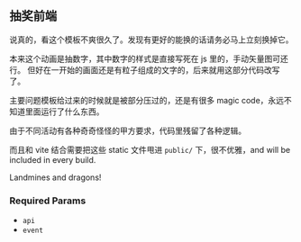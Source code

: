 ## 抽奖前端

说真的，看这个模板不爽很久了。发现有更好的能换的话请务必马上立刻换掉它。

本来这个动画是抽数字，其中数字的样式是直接写死在 js 里的，手动矢量图可还行。
但好在一开始的画面还是有粒子组成的文字的，后来就用这部分代码改写了。

主要问题模板给过来的时候就是被部分压过的，还是有很多 magic code，永远不知道里面运行了什么东西。

由于不同活动有各种奇奇怪怪的甲方要求，代码里残留了各种逻辑。

而且和 vite 结合需要把这些 static 文件甩进 `public/` 下，很不优雅，and will be included in every build.

Landmines and dragons!


### Required Params

- `api`
- `event`
